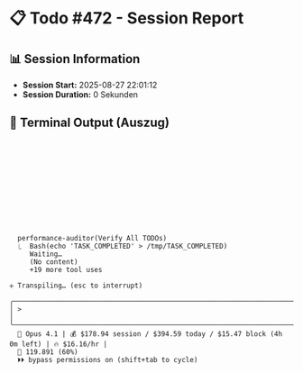 # 📋 Todo #472 - Session Report

## 📊 Session Information
- **Session Start:** 2025-08-27 22:01:12
- **Session Duration:** 0 Sekunden

## 📝 Terminal Output (Auszug)

```












  performance-auditor(Verify All TODOs)
  ⎿  Bash(echo 'TASK_COMPLETED' > /tmp/TASK_COMPLETED)
     Waiting…
     (No content)
     +19 more tool uses

✢ Transpiling… (esc to interrupt)

╭─────────────────────────────────────────────────────────────────────────────────────────────────╮
│ >                                                                                               │
╰─────────────────────────────────────────────────────────────────────────────────────────────────╯
  🤖 Opus 4.1 | 💰 $178.94 session / $394.59 today / $15.47 block (4h 0m left) | 🔥 $16.16/hr |
  🧠 119.891 (60%)
  ⏵⏵ bypass permissions on (shift+tab to cycle)











```

